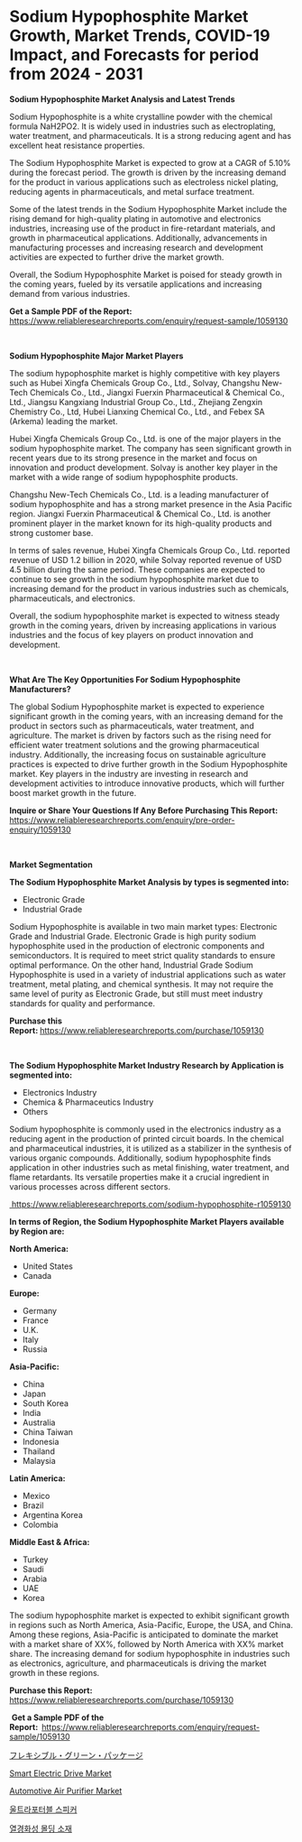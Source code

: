 <p><h1>Sodium Hypophosphite Market Growth, Market Trends, COVID-19 Impact, and Forecasts for period from 2024 - 2031</h1></p><p><strong>Sodium Hypophosphite Market Analysis and Latest Trends</strong></p>
<p><p>Sodium Hypophosphite is a white crystalline powder with the chemical formula NaH2PO2. It is widely used in industries such as electroplating, water treatment, and pharmaceuticals. It is a strong reducing agent and has excellent heat resistance properties.</p><p>The Sodium Hypophosphite Market is expected to grow at a CAGR of 5.10% during the forecast period. The growth is driven by the increasing demand for the product in various applications such as electroless nickel plating, reducing agents in pharmaceuticals, and metal surface treatment.</p><p>Some of the latest trends in the Sodium Hypophosphite Market include the rising demand for high-quality plating in automotive and electronics industries, increasing use of the product in fire-retardant materials, and growth in pharmaceutical applications. Additionally, advancements in manufacturing processes and increasing research and development activities are expected to further drive the market growth.</p><p>Overall, the Sodium Hypophosphite Market is poised for steady growth in the coming years, fueled by its versatile applications and increasing demand from various industries.</p></p>
<p><strong>Get a Sample PDF of the Report:&nbsp;</strong> <a href="https://www.reliableresearchreports.com/enquiry/request-sample/1059130">https://www.reliableresearchreports.com/enquiry/request-sample/1059130</a></p>
<p>&nbsp;</p>
<p><strong>Sodium Hypophosphite Major Market Players</strong></p>
<p><p>The sodium hypophosphite market is highly competitive with key players such as Hubei Xingfa Chemicals Group Co., Ltd., Solvay, Changshu New-Tech Chemicals Co., Ltd., Jiangxi Fuerxin Pharmaceutical & Chemical Co., Ltd., Jiangsu Kangxiang Industrial Group Co., Ltd., Zhejiang Zengxin Chemistry Co., Ltd, Hubei Lianxing Chemical Co., Ltd., and Febex SA (Arkema) leading the market.</p><p>Hubei Xingfa Chemicals Group Co., Ltd. is one of the major players in the sodium hypophosphite market. The company has seen significant growth in recent years due to its strong presence in the market and focus on innovation and product development. Solvay is another key player in the market with a wide range of sodium hypophosphite products. </p><p>Changshu New-Tech Chemicals Co., Ltd. is a leading manufacturer of sodium hypophosphite and has a strong market presence in the Asia Pacific region. Jiangxi Fuerxin Pharmaceutical & Chemical Co., Ltd. is another prominent player in the market known for its high-quality products and strong customer base.</p><p>In terms of sales revenue, Hubei Xingfa Chemicals Group Co., Ltd. reported revenue of USD 1.2 billion in 2020, while Solvay reported revenue of USD 4.5 billion during the same period. These companies are expected to continue to see growth in the sodium hypophosphite market due to increasing demand for the product in various industries such as chemicals, pharmaceuticals, and electronics.</p><p>Overall, the sodium hypophosphite market is expected to witness steady growth in the coming years, driven by increasing applications in various industries and the focus of key players on product innovation and development.</p></p>
<p>&nbsp;</p>
<p><strong>What Are The Key Opportunities For Sodium Hypophosphite Manufacturers?</strong></p>
<p><p>The global Sodium Hypophosphite market is expected to experience significant growth in the coming years, with an increasing demand for the product in sectors such as pharmaceuticals, water treatment, and agriculture. The market is driven by factors such as the rising need for efficient water treatment solutions and the growing pharmaceutical industry. Additionally, the increasing focus on sustainable agriculture practices is expected to drive further growth in the Sodium Hypophosphite market. Key players in the industry are investing in research and development activities to introduce innovative products, which will further boost market growth in the future.</p></p>
<p><strong>Inquire or Share Your Questions If Any Before Purchasing This Report:</strong> <a href="https://www.reliableresearchreports.com/enquiry/pre-order-enquiry/1059130">https://www.reliableresearchreports.com/enquiry/pre-order-enquiry/1059130</a></p>
<p>&nbsp;</p>
<p><strong>Market Segmentation</strong></p>
<p><strong>The Sodium Hypophosphite Market Analysis by types is segmented into:</strong></p>
<p><ul><li>Electronic Grade</li><li>Industrial Grade</li></ul></p>
<p><p>Sodium Hypophosphite is available in two main market types: Electronic Grade and Industrial Grade. Electronic Grade is high purity sodium hypophosphite used in the production of electronic components and semiconductors. It is required to meet strict quality standards to ensure optimal performance. On the other hand, Industrial Grade Sodium Hypophosphite is used in a variety of industrial applications such as water treatment, metal plating, and chemical synthesis. It may not require the same level of purity as Electronic Grade, but still must meet industry standards for quality and performance.</p></p>
<p><strong>Purchase this Report:&nbsp;</strong><a href="https://www.reliableresearchreports.com/purchase/1059130">https://www.reliableresearchreports.com/purchase/1059130</a></p>
<p>&nbsp;</p>
<p><strong>The Sodium Hypophosphite Market Industry Research by Application is segmented into:</strong></p>
<p><ul><li>Electronics Industry</li><li>Chemica & Pharmaceutics Industry</li><li>Others</li></ul></p>
<p><p>Sodium hypophosphite is commonly used in the electronics industry as a reducing agent in the production of printed circuit boards. In the chemical and pharmaceutical industries, it is utilized as a stabilizer in the synthesis of various organic compounds. Additionally, sodium hypophosphite finds application in other industries such as metal finishing, water treatment, and flame retardants. Its versatile properties make it a crucial ingredient in various processes across different sectors.</p></p>
<p><a href="https://www.reliableresearchreports.com/sodium-hypophosphite-r1059130">&nbsp;https://www.reliableresearchreports.com/sodium-hypophosphite-r1059130</a></p>
<p><strong>In terms of Region, the Sodium Hypophosphite Market Players available by Region are:</strong></p>
<p>
    <p> <strong> North America: </strong>
        <ul>
            <li>United States</li>
            <li>Canada</li>
        </ul>
        </p> 
    <p> <strong> Europe: </strong>
        <ul>
            <li>Germany</li>
            <li>France</li>
            <li>U.K.</li>
            <li>Italy</li>
            <li>Russia</li>
        </ul>
        </p> 
    <p> <strong> Asia-Pacific: </strong>
        <ul>
            <li>China</li>
            <li>Japan</li>
            <li>South Korea</li>
            <li>India</li>
            <li>Australia</li>
            <li>China Taiwan</li>
            <li>Indonesia</li>
            <li>Thailand</li>
            <li>Malaysia</li>
        </ul>
        </p> 
    <p> <strong> Latin America: </strong>
        <ul>
            <li>Mexico</li>
            <li>Brazil</li>
            <li>Argentina Korea</li>
            <li>Colombia</li>
        </ul>
        </p> 
    <p> <strong> Middle East & Africa: </strong>
        <ul>
            <li>Turkey</li>
            <li>Saudi</li>
            <li>Arabia</li>
            <li>UAE</li>
            <li>Korea</li>
        </ul>
    </p>
    </p>
<p><p>The sodium hypophosphite market is expected to exhibit significant growth in regions such as North America, Asia-Pacific, Europe, the USA, and China. Among these regions, Asia-Pacific is anticipated to dominate the market with a market share of XX%, followed by North America with XX% market share. The increasing demand for sodium hypophosphite in industries such as electronics, agriculture, and pharmaceuticals is driving the market growth in these regions.</p></p>
<p><strong>Purchase this Report: </strong><a href="https://www.reliableresearchreports.com/purchase/1059130">https://www.reliableresearchreports.com/purchase/1059130</a></p>
<p>&nbsp;<strong>Get a Sample PDF of the Report:&nbsp;&nbsp;</strong><a href="https://www.reliableresearchreports.com/enquiry/request-sample/1059130">https://www.reliableresearchreports.com/enquiry/request-sample/1059130</a></p>
<p><strong></strong></p>
<p><p><a href="https://github.com/DeonBoer2023/Market-Research-Report-List-1/blob/main/3685199128656.md">フレキシブル・グリーン・パッケージ</a></p><p><a href="https://github.com/mateobossinovero/Market-Research-Report-List-1/blob/main/smart-electric-drive-market.md">Smart Electric Drive Market</a></p><p><a href="https://github.com/RoccoManning/Market-Research-Report-List-5/blob/main/automotive-air-purifier-market.md">Automotive Air Purifier Market</a></p><p><a href="https://github.com/iansanftyord09878/Market-Research-Report-List-2/blob/main/4147689116019.md">울트라포터블 스피커</a></p><p><a href="https://github.com/Skyleitney456456/Market-Research-Report-List-2/blob/main/6834984116018.md">열경화성 몰딩 소재</a></p></p>